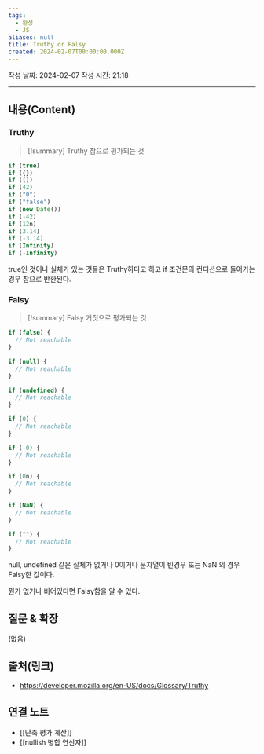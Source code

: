 ```yaml
---
tags:
  - 완성
  - JS
aliases: null
title: Truthy or Falsy
created: 2024-02-07T00:00:00.000Z
---
```

작성 날짜: 2024-02-07
작성 시간: 21:18


----
## 내용(Content)
### Truthy
>[!summary] Truthy
>참으로 평가되는 것

```js
if (true)
if ({})
if ([])
if (42)
if ("0")
if ("false")
if (new Date())
if (-42)
if (12n)
if (3.14)
if (-3.14)
if (Infinity)
if (-Infinity)

```

true인 것이나 실체가 있는 것들은 Truthy하다고 하고 if 조건문의 컨디션으로 들어가는 경우 참으로 반환된다.

### Falsy
>[!summary] Falsy
>거짓으로 평가되는 것


```js
if (false) {
  // Not reachable
}

if (null) {
  // Not reachable
}

if (undefined) {
  // Not reachable
}

if (0) {
  // Not reachable
}

if (-0) {
  // Not reachable
}

if (0n) {
  // Not reachable
}

if (NaN) {
  // Not reachable
}

if ("") {
  // Not reachable
}

```

null, undefined 같은 실체가 없거나 0이거나 문자열이 빈경우 또는 NaN 의 경우 Falsy한 값이다.

뭔가 없거나 비어있다면 Falsy함을 알 수 있다.
## 질문 & 확장

(없음)

## 출처(링크)
- https://developer.mozilla.org/en-US/docs/Glossary/Truthy

## 연결 노트
- [[단축 평가 계산]]
- [[nullish 병합 연산자]]









